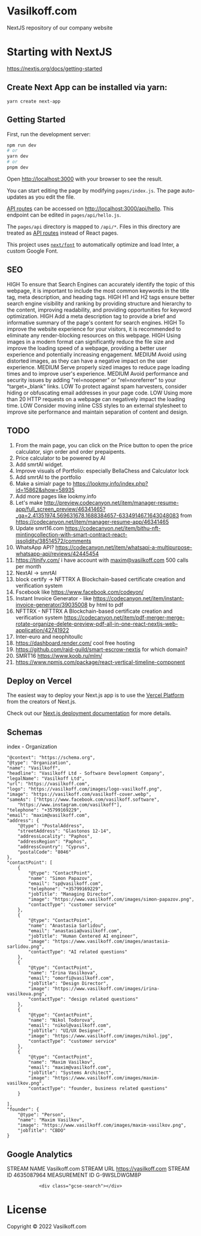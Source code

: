 # Vasilkoff.com
NextJS repository of our company website


# Starting with NextJS
 https://nextjs.org/docs/getting-started

##  Create Next App can be installed via yarn:
`
yarn create next-app
`
## Getting Started

First, run the development server:

```bash
npm run dev
# or
yarn dev
# or
pnpm dev
```

Open [http://localhost:3000](http://localhost:3000) with your browser to see the result.

You can start editing the page by modifying `pages/index.js`. The page auto-updates as you edit the file.

[API routes](https://nextjs.org/docs/api-routes/introduction) can be accessed on [http://localhost:3000/api/hello](http://localhost:3000/api/hello). This endpoint can be edited in `pages/api/hello.js`.

The `pages/api` directory is mapped to `/api/*`. Files in this directory are treated as [API routes](https://nextjs.org/docs/api-routes/introduction) instead of React pages.

This project uses [`next/font`](https://nextjs.org/docs/basic-features/font-optimization) to automatically optimize and load Inter, a custom Google Font.

## SEO

HIGH
To ensure that Search Engines can accurately identify the topic of this webpage, it is important to include the most common keywords in the title tag, meta description, and heading tags.
HIGH
H1 and H2 tags ensure better search engine visibility and ranking by providing structure and hierarchy to the content, improving readability, and providing opportunities for keyword optimization.
HIGH
Add a meta description tag to provide a brief and informative summary of the page's content for search engines.
HIGH
To improve the website experience for your visitors, it is recommended to eliminate any render-blocking resources on this webpage.
HIGH
Using images in a modern format can significantly reduce the file size and improve the loading speed of a webpage, providing a better user experience and potentially increasing engagement.
MEDIUM
Avoid using distorted images, as they can have a negative impact on the user experience.
MEDIUM
Serve properly sized images to reduce page loading times and to improve user's experience.
MEDIUM
Avoid performance and security issues by adding "rel=noopener" or "rel=noreferrer" to your "target=_blank" links.
LOW
To protect against spam harvesters, consider hiding or obfuscating email addresses in your page code.
LOW
Using more than 20 HTTP requests on a webpage can negatively impact the loading time.
LOW
Consider moving inline CSS styles to an external stylesheet to improve site performance and maintain separation of content and design.

## TODO

1. From the main page, you can click on the Price button to open the price calculator, sign order and order prepaipents.
2. Price calculator to be powered by AI
3. Add smrtAI widget.
4. Improve visuals of Portfolio: especially BellaChess and Calculator lock
5. Add smrtAI to the portfolio
6. Make a simialr page to https://lookmy.info/index.php?id=15862&show=58935
7. Add more pages like lookmy.info
8. Let's make http://preview.codecanyon.net/item/manager-resume-app/full_screen_preview/46341465?_ga=2.41351974.569631678.1688384657-633491467.1643048083 from https://codecanyon.net/item/manager-resume-app/46341465 
9. Update smrt16.com https://codecanyon.net/item/bithu-nft-mintingcollection-with-smart-contract-react-jssolidity/38514572/comments 
10. WhatsApp API? https://codecanyon.net/item/whatsapi-a-multipurpose-whatsapp-api/reviews/42445454 
11. https://tinify.com/ i have account with maxim@vasilkoff.com 500 calls per month
12. NextAI -> smrtAI
13. block certify -> NFTTRX A Blockchain-based certificate creation and verification system 
14. Fscebook like https://www.facebook.com/codeyon/
15. Instant Invoice Generator - like https://codecanyon.net/item/instant-invoice-generator/39035008 by html to pdf
16. NFTTRX - NFTTRX A Blockchain-based certificate creation and verification system https://codecanyon.net/item/pdf-merger-merge-rotate-organize-delete-preview-pdf-all-in-one-react-nextjs-web-application/42741922
17. Inter-euro and neophitoullc 
18. https://dashboard.render.com/ cool free hosting
19. https://github.com/raid-guild/smart-escrow-nextjs for which domain?
20. SMRT16 https://www.koob.ru/mlm/ 
21. https://www.npmjs.com/package/react-vertical-timeline-component 

## Deploy on Vercel

The easiest way to deploy your Next.js app is to use the [Vercel Platform](https://vercel.com/new?utm_medium=default-template&filter=next.js&utm_source=create-next-app&utm_campaign=create-next-app-readme) from the creators of Next.js.

Check out our [Next.js deployment documentation](https://nextjs.org/docs/deployment) for more details.


## Schemas

index - Organization

    "@context": "https://schema.org",
    "@type": "Organization",
    "name": "Vasilkoff",
    "headline": "Vasilkoff Ltd - Software Development Company",
    "legalName": "Vasilkoff Ltd",
    "url": "https://vasilkoff.com",
    "logo": "https://vasilkoff.com/images/logo-vasilkoff.png",
    "image": "https://vasilkoff.com/vasilkoff-cover.webp",
    "sameAs": ["https://www.facebook.com/vasilkoff.software",
        "https://www.instagram.com/vasilkoff"],
    "telephone": "+35799169229",
    "email": "maxim@vasilkoff.com",
    "address": {
        "@type": "PostalAddress",
        "streetAddress": "Glastonos 12-14",
        "addressLocality": "Paphos",
        "addressRegion": "Paphos",
        "addressCountry": "Cyprus",
        "postalCode": "8046"
    },
    "contactPoint": [
        {
            "@type": "ContactPoint",
            "name": "Simon Papazov",
            "email": "sp@vasilkoff.com",
            "telephone": "+35799169229",
            "jobTitle": "Managing Director",
            "image": "https://www.vasilkoff.com/images/simon-papazov.png",
            "contactType": "customer service"
        },
        {
            "@type": "ContactPoint",
            "name": "Anastasia Sarlidou",
            "email": "anastasia@vasilkoff.com",
            "jobTitle": "Human Centered AI engineer",
            "image": "https://www.vasilkoff.com/images/anastasia-sarlidou.png",
            "contactType": "AI related questions"
        },
        {
            "@type": "ContactPoint",
            "name": "Irina Vasilkova",
            "email": "omorfi@vasilkoff.com",
            "jobTitle": "Design Director",
            "image": "https://www.vasilkoff.com/images/irina-vasilkova.png",
            "contactType": "design related questions"
        },
        {
            "@type": "ContactPoint",
            "name": "Nikol Todorova",
            "email": "nikol@vasilkoff.com",
            "jobTitle": "UI/UX Designer",
            "image": "https://www.vasilkoff.com/images/nikol.jpg",
            "contactType": "customer service"
        },
        {
            "@type": "ContactPoint",
            "name": "Maxim Vasilkov",
            "email": "maxim@vasilkoff.com",
            "jobTitle": "Systems Architect",
            "image": "https://www.vasilkoff.com/images/maxim-vasilkov.png",
            "contactType": "founder, business related questions"
        }

    ],
    "founder": {
        "@type": "Person",
        "name": "Maxim Vasilkov",
        "image": "https://www.vasilkoff.com/images/maxim-vasilkov.png",
        "jobTitle": "CBDO"
    }




## Google Analytics

STREAM NAME
Vasilkoff.com
STREAM URL
https://vasilkoff.com
STREAM ID
4635087964
MEASUREMENT ID
G-9WSLDWGM8P

<!-- Google tag (gtag.js) -->
<script async src="https://www.googletagmanager.com/gtag/js?id=G-9WSLDWGM8P"></script>
<script>
  window.dataLayer = window.dataLayer || [];
  function gtag(){dataLayer.push(arguments);}
  gtag('js', new Date());

  gtag('config', 'G-9WSLDWGM8P');
</script>


<script async src="https://cse.google.com/cse.js?cx=a4466be8f630340db">
                </script>
                <div class="gcse-search"></div>   

# License

Copyright © 2022 Vasilkoff.com